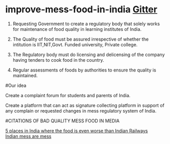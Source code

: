 # improve-mess-food-in-india        <a href="https://gitter.im/good-food-project">Gitter</a>

1. Requesting Government to create a regulatory body that solely works for maintenance of food quality in learning institutes of India.

2. The Quality of food must be assured irrespective of whether the intitution is IIT,NIT,Govt. Funded university, Private college.

3. The Regulatory body must do licensing and delicensing of the company having tenders to cook food in the country.

4. Regular assessments of foods by authorities to ensure the quality is maintained.

#Our idea

Create a complaint forum for students and parents of India.

Create a platform that can act as signature collecting platform in support of any complain or requested changes in mess regulatory system of India.


#CITATIONS OF BAD QUALITY MESS FOOD IN MEDIA

<a href="https://www.indiatoday.in/food-drink/food/story/indian-railways-unhygienic-food-safety-government-hostel-mess-pg-tiffin-service-street-vendors-hospitals-lifefd-1026418-2017-07-26" target="_blank">5 places in India where the food is even worse than Indian Railways</a><br/>
<a href="https://www.storypick.com/mess-food-nightmare/">Indian mess are mess</a>

